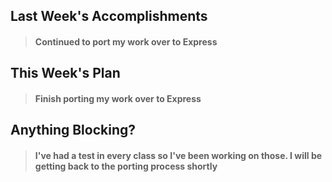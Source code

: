 ## Last Week's Accomplishments

> #### Continued to port my work over to Express 


## This Week's Plan

>#### Finish porting my work over to Express

## Anything Blocking?

> #### I've had a test in every class so I've been working on those. I will be getting back to the porting process shortly


